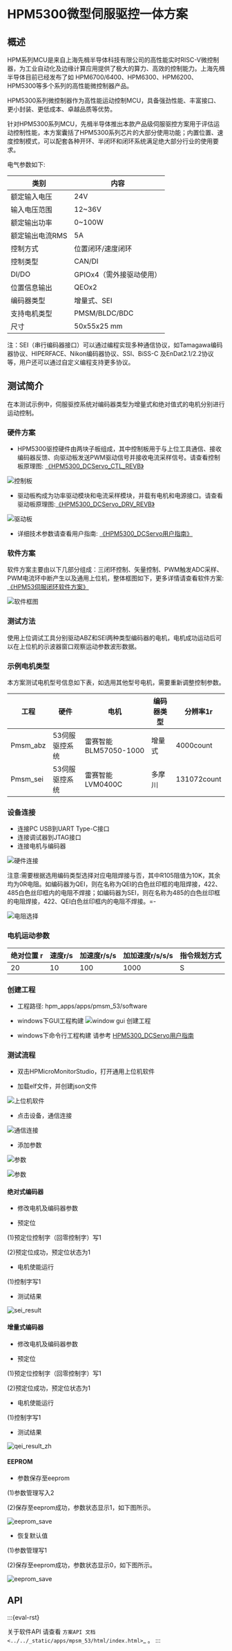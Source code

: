 # HPM5300微型伺服驱控一体方案

## 概述

HPM系列MCU是来自上海先楫半导体科技有限公司的高性能实时RISC-V微控制器，为工业自动化及边缘计算应用提供了极大的算力、高效的控制能力。上海先楫半导体目前已经发布了如 HPM6700/6400、HPM6300、HPM6200、HPM5300等多个系列的高性能微控制器产品。

HPM5300系列微控制器作为高性能运动控制MCU，具备强劲性能、丰富接口、更小封装、更低成本、卓越品质等优势。

针对HPM5300系列MCU，先楫半导体推出本款产品级伺服驱控方案用于评估运动控制性能，本方案囊括了HPM5300系列芯片的大部分使用功能；内置位置、速度控制模式，可以配套各种开环、半闭环和闭环系统满足绝大部分行业的使用要求。

电气参数如下:

| 类别 | 内容 |
| ---- | ---- |
| 额定输入电压 | 24V |
| 输入电压范围 | 12~36V |
| 额定输出功率 | 0~100W |
| 额定输出电流RMS | 5A |
| 控制方式 | 位置闭环/速度闭环 |
| 控制类型 | CAN/DI |
| DI/DO | GPIOx4（需外接驱动使用） |
| 位置信息输出 | QEOx2|
| 编码器类型 | 增量式、SEI |
| 支持电机类型 | PMSM/BLDC/BDC |
| 尺寸 | 50x55x25 mm |

注：SEI（串行编码器接口）可以通过编程实现多种通信协议，如Tamagawa编码器协议、HIPERFACE、Nikon编码器协议、SSI、BiSS-C 及EnDat2.1/2.2协议等，用户还可以通过自定义编程支持更多协议。

## 测试简介

在本测试示例中，伺服驱控系统对编码器类型为增量式和绝对值式的电机分别进行运动控制。

### 硬件方案

- HPM5300驱控硬件由两块子板组成，其中控制板用于与上位工具通信、接收编码器反馈、向驱动板发送PWM驱动信号并接收电流采样信号。请查看控制板原理图: [《HPM5300_DCServo_CTL_REVB》](doc/hardware/HPM5300_DCServo_CTL_REVB.pdf)

![控制板](doc/api/assets/ctlboard.jpg)

- 驱动板构成为功率驱动模块和电流采样模块，并载有电机和电源接口。请查看驱动板原理图:[《HPM5300_DCServo_DRV_REVB》](doc/hardware/HPM5300_DCServo_DRV_REVB.pdf)

![驱动板](doc/api/assets/drvboard.jpg)

- 详细技术参数请查看用户指南: [《HPM5300_DCServo用户指南》](doc/HPM5300_DCServo_UG.pdf)

### 软件方案

软件方案主要由以下几部分组成：三闭环控制、矢量控制、PWM触发ADC采样、PWM电流环中断产生以及通用上位机，整体框图如下，更多详情请查看软件方案: [《HPM53伺服闭环软件方案》](doc/HPM53伺服闭环方案.pdf)

![软件框图](doc/api/assets/soft.png)

### 测试方法

使用上位调试工具分别驱动ABZ和SEI两种类型编码器的电机，电机成功运动后可以在上位机的示波器窗口观察运动参数波形数据。

### 示例电机类型

本方案测试电机型号信息如下表，如选用其他型号电机，需要重新调整控制参数。

| 工程 | 硬件 | 电机 | 编码器类型 | 分辨率1r |
| ---- | ---- | ---- | ---- | ---- |
| Pmsm_abz | 53伺服驱控系统 | 雷赛智能BLM57050-1000 | 增量式 | 4000count |
| Pmsm_sei | 53伺服驱控系统 | 雷赛智能LVM0400C | 多摩川 | 131072count |

### 设备连接

- 连接PC USB到UART Type-C接口
- 连接调试器到JTAG接口
- 连接电机与编码器

![硬件连接](doc/api/assets/test_env.jpg)

注意:需要根据选用编码类型选择对应电阻焊接与否，其中R105阻值为10K，其余均为0R电阻。如编码器为QEI，则在名称为QEI的白色丝印框的电阻焊接，422、485白色丝印框内的电阻不焊接；如编码器为SEI，则在名称为485的白色丝印框的电阻焊接，422、QEI白色丝印框内的电阻不焊接。=-

![电阻选择](doc/api/assets/Res_dnp.jpg)

### 电机运动参数

| 绝对位置 r | 速度r/s | 加速度r/s/s | 加加速度r/s/s/s | 指令规划方式 |
| ---- | ---- | ---- | ---- | ---- |
| 20 | 10 | 100 | 1000 | S |

### 创建工程

- 工程路径: hpm_apps/apps/pmsm_53/software

- windows下GUI工程构建
![window gui 创建工程](doc/api/assets/sei_build.png)

- windows下命令行工程构建
  请参考 [HPM5300_DCServo用户指南](doc/HPM5300_DCServo_UG.pdf)

### 测试流程

- 双击HPMicroMonitorStudio，打开通用上位机软件

- 加载elf文件，并创建json文件

![上位机软件](doc/api/assets/elf_json.png)

- 点击设备，通信连接

![通信连接](doc/api/assets/uart_connect.png)

- 添加参数

![参数](doc/api/assets/param_config_zh_1.png)

![参数](doc/api/assets/param_config_zh_2.png)

#### 绝对式编码器

- 修改电机及编码器参数

- 预定位

(1)预定位控制字（回零控制字）写1

(2)预定位成功，预定位状态为1

- 电机使能运行

(1)控制字写1

- 测试结果

![sei_result](doc/api/assets/sei_result_zh.png)

#### 增量式编码器

- 修改电机及编码器参数

- 预定位

(1)预定位控制字（回零控制字）写1

(2)预定位成功，预定位状态为1

- 电机使能运行

(1)控制字写1

- 测试结果

![qei_result_zh](doc/api/assets/qei_result_zh.png)

#### EEPROM

- 参数保存至eeprom

(1)参数管理写入2

(2)保存至eeprom成功，参数状态显示1，如下图所示。

![eeprom_save](doc/api/assets/eeprom_save.png)

- 恢复默认值

(1)参数管理写1

(2)保存至eeprom成功，参数状态显示0，如下图所示。

![eeprom_save](doc/api/assets/param_default.png)


## API

:::{eval-rst}

关于软件API 请查看 `方案API 文档 <../../_static/apps/mpsm_53/html/index.html>`_ 。
:::
